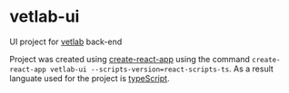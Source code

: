 # vetlab-ui
UI project for [vetlab](https://github.com/jmelchio/vetlab) back-end

Project was created using [create-react-app](https://github.com/facebookincubator/create-react-app) using the command `create-react-app vetlab-ui --scripts-version=react-scripts-ts`.
As a result languate used for the project is [typeScript](https://www.typescriptlang.org/).
